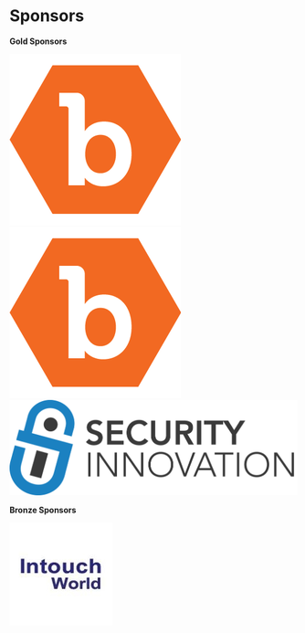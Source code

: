 # Sponsors

**Gold Sponsors**

[![](../.gitbook/assets/bugcrowd.png)](https://www.bugcrowd.com)
[![](../.gitbook/assets/bugcrowd.png)](https://www.anlyz.co)
[![](../.gitbook/assets/silogostacked.png)](https://www.securityinnovation.com)

**Bronze Sponsors**

[![](../.gitbook/assets/intouch-world-squarelogo-1469090815534.png)](http://www.intouchworld.net)

